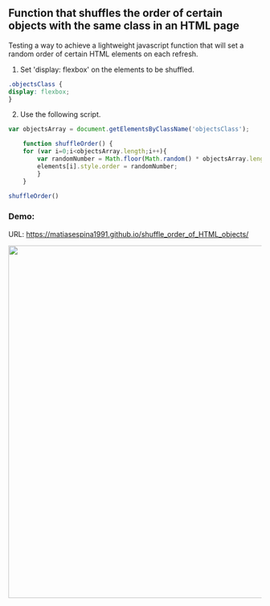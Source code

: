 ## Function that shuffles the order of certain objects with the same class in an HTML page



Testing a way to achieve a lightweight javascript function that will set a random order of certain HTML elements on each refresh.

1) Set 'display: flexbox' on the elements to be shuffled.
```css
.objectsClass {
display: flexbox;
}
```

2) Use the following script.
```javascript
var objectsArray = document.getElementsByClassName('objectsClass');

    function shuffleOrder() {
    for (var i=0;i<objectsArray.length;i++){
        var randomNumber = Math.floor(Math.random() * objectsArray.length);
        elements[i].style.order = randomNumber;
        }
    }

shuffleOrder()
```


### Demo:

URL: https://matiasespina1991.github.io/shuffle_order_of_HTML_objects/

<img width="700px;" src="https://s4.gifyu.com/images/outputec5cea5db9670451.gif" alt="" /> 

